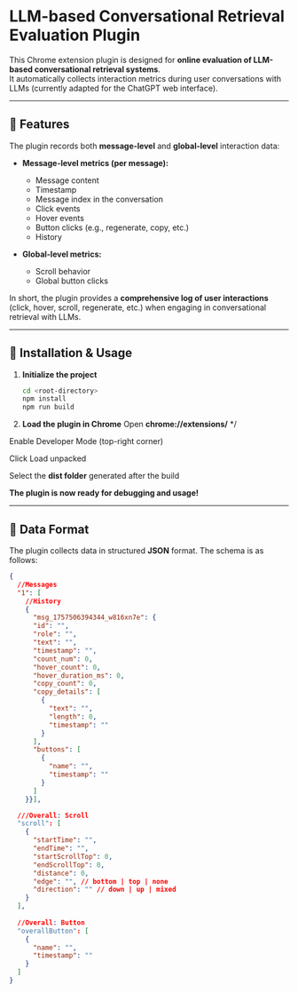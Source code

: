 # LLM-based Conversational Retrieval Evaluation Plugin

This Chrome extension plugin is designed for **online evaluation of LLM-based conversational retrieval systems**.  
It automatically collects interaction metrics during user conversations with LLMs (currently adapted for the ChatGPT web interface).

---

## 🔹 Features

The plugin records both **message-level** and **global-level** interaction data:

- **Message-level metrics (per message):**
  - Message content  
  - Timestamp  
  - Message index in the conversation  
  - Click events  
  - Hover events  
  - Button clicks (e.g., regenerate, copy, etc.)  
  - History  

- **Global-level metrics:**
  - Scroll behavior  
  - Global button clicks  
  
In short, the plugin provides a **comprehensive log of user interactions** (click, hover, scroll, regenerate, etc.) when engaging in conversational retrieval with LLMs.

---

## 🔹 Installation & Usage

1. **Initialize the project**

   ```bash
   cd <root-directory>
   npm install
   npm run build

2. **Load the plugin in Chrome**
  Open **chrome://extensions/** */

  Enable Developer Mode (top-right corner)
  
  Click Load unpacked
  
  Select the **dist folder** generated after the build

  **The plugin is now ready for debugging and usage!**

---

## 🔹 Data Format

The plugin collects data in structured **JSON** format. The schema is as follows:

```json
{
  //Messages
  "1": [
    //History
    {
      "msg_1757506394344_w816xn7e": {
      "id": "",
      "role": "",
      "text": "",
      "timestamp": "",
      "count_num": 0,
      "hover_count": 0,
      "hover_duration_ms": 0,
      "copy_count": 0,
      "copy_details": [
        {
          "text": "",
          "length": 0,
          "timestamp": ""
        }
      ],
      "buttons": [
        {
          "name": "",
          "timestamp": ""
        }
      ]
    }}],

  ///Overall: Scroll
  "scroll": [
    {
      "startTime": "",
      "endTime": "",
      "startScrollTop": 0,
      "endScrollTop": 0,
      "distance": 0,
      "edge": "", // bottom | top | none
      "direction": "" // down | up | mixed
    }
  ],
  
  //Overall: Button
  "overallButton": [
    {
      "name": "",
      "timestamp": ""
    }
  ]
}
